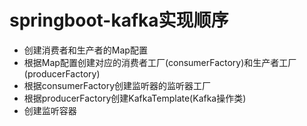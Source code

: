 # springboot-kafka实现顺序
* 创建消费者和生产者的Map配置
* 根据Map配置创建对应的消费者工厂(consumerFactory)和生产者工厂(producerFactory)
* 根据consumerFactory创建监听器的监听器工厂
* 根据producerFactory创建KafkaTemplate(Kafka操作类)
* 创建监听容器
